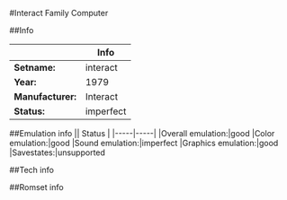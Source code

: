 #Interact Family Computer

##Info

||Info|
|-----|-----|
|**Setname:**|interact
|**Year:**|1979
|**Manufacturer:**|Interact
|**Status:**|imperfect

##Emulation info
|| Status |
|-----|-----|
|Overall emulation:|good
|Color emulation:|good
|Sound emulation:|imperfect
|Graphics emulation:|good
|Savestates:|unsupported

##Tech info

##Romset info

<!--- START OF EDITED COMMENT DO NOT TOUCH TEXT ABOVE-->
